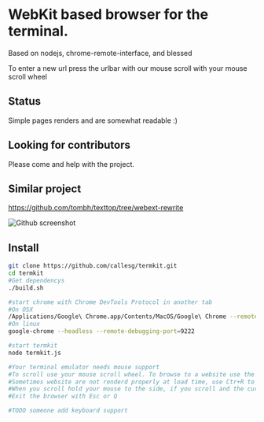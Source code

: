 # WebKit based browser for the terminal.
Based on nodejs, chrome-remote-interface, and blessed

To enter a new url press the urlbar with our mouse
scroll with your mouse scroll wheel

## Status

Simple pages renders and are somewhat readable :)

## Looking for contributors
Please come and help with the project. 

## Similar project

https://github.com/tombh/texttop/tree/webext-rewrite


![Github screenshot](/misc/Github_rewrite.png)

## Install
```bash
git clone https://github.com/callesg/termkit.git
cd termkit
#Get dependencys
./build.sh

#start chrome with Chrome DevTools Protocol in another tab
#On OSX
/Applications/Google\ Chrome.app/Contents/MacOS/Google\ Chrome --remote-debugging-port=9222 --headless
#On linux
google-chrome --headless --remote-debugging-port=9222

#start termkit
node termkit.js

#Your terminal emulator needs mouse support
#To scroll use your mouse scroll wheel. To browse to a website use the address bar or click on links. (the clicking is not perfect and does not always work TODO someone FIX clicking)
#Sometimes website are not renderd properly at load time, use Ctr+R to refresh the render.
#When you scroll hold your mouse to the side, if you scroll and the currsor is above a link the page will not scroll.
#Exit the browser with Esc or Q

#TODO someone add keyboard support

```


